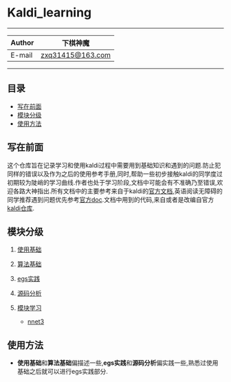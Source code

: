 # Kaldi_learning

---

|Author|下棋神魔|
|---|---|
|E-mail|zxq31415@163.com|

---

## 目录

* [写在前面](#写在前面)
* [模块分级](#模块分级)
* [使用方法](#使用方法)


## 写在前面

这个仓库旨在记录学习和使用kaldi过程中需要用到基础知识和遇到的问题.防止犯同样的错误以及作为之后的使用参考手册,同时,帮助一些初步接触kaldi的同学度过初期较为陡峭的学习曲线.作者也处于学习阶段,文档中可能会有不准确乃至错误,欢迎各路大神指出.所有文档中的主要参考来自于kaldi的[官方文档](http://kaldi-asr.org/),英语阅读无障碍的同学推荐遇到问题优先参考[官方doc](http://kaldi-asr.org/doc/).文档中用到的代码,来自或者是改编自官方[kaldi仓库](https://github.com/kaldi-asr/kaldi).

## 模块分级

1. [使用基础](./doc/base_use.md)
2. [算法基础](./doc/base_algo.md)
3. [egs实践](./doc/egs_exp.md)
4. [源码分析](./doc/code_source.md)
5. [模块学习](./doc/Module)

	* [nnet3](./doc/Module/nnet3.md)

## 使用方法

- **使用基础**和**算法基础**偏描述一些,**egs实践**和**源码分析**偏实践一些,熟悉过使用基础之后就可以进行egs实践部分.
